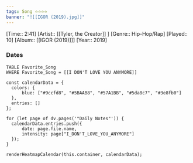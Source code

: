 ```yaml
---
tags: Song ⭐⭐⭐⭐ 
banner: "![[IGOR (2019).jpg]]"
---
```

[Time:: 2:41]
[Artist:: [[Tyler, the Creator]] ]
[Genre:: Hip-Hop/Rap]
[Played:: 10]
[Album:: [[IGOR (2019)]]]
[Year:: 2019]
### Dates
````dataview
TABLE Favorite_Song
WHERE Favorite_Song = [[I DON'T LOVE YOU ANYMORE]]
````
  ```dataviewjs
const calendarData = { 
	colors: { 
		blue: ["#9ccfd8", "#5BAAB8", "#57A1BB", "#5da8c7", "#3e8fb0"] 
	}, 
	entries: [] 
}; 

for (let page of dv.pages('"Daily Notes"')) { 
	calendarData.entries.push({ 
		date: page.file.name, 
		intensity: page["I_DON'T_LOVE_YOU_ANYMORE"]
	}); 
} 

renderHeatmapCalendar(this.container, calendarData);
```
